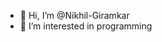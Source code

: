 - 👋 Hi, I’m @Nikhil-Giramkar
- 👀 I’m interested in programming


<!---
Nikhil-Giramkar/Nikhil-Giramkar is a ✨ special ✨ repository because its `README.md` (this file) appears on your GitHub profile.
You can click the Preview link to take a look at your changes.
--->
